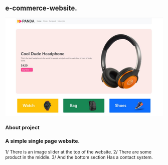 ## e-commerce-website.

<a>
  <img src="images/panda-commerce.JPG"/>
</a>

### About project
### A simple single page website.

1/ There is an image slider at the top of the website.
2/ There are some product in the middle.
3/ And the bottom section Has a contact system.
